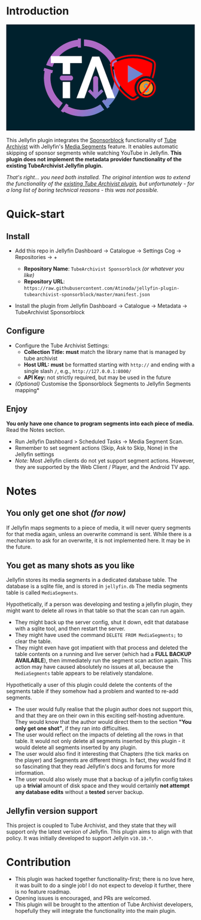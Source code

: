 # Introduction

<p align="center">
<img alt="Plugin Banner" src="https://raw.githubusercontent.com/Atinoda/jellyfin-plugin-tubearchivist-sponsorblock/master/assets/TubeArchivistSponsorblock.png"/>
<br/>
</p>

This Jellyfin plugin integrates the [Sponsorblock](https://sponsor.ajay.app/) functionality of [Tube Archivist](https://github.com/tubearchivist/tubearchivist) with Jellyfin's [Media Segments](https://jellyfin.org/docs/general/server/metadata/media-segments/) feature. It enables automatic skipping of sponsor segments while watching YouTube in Jellyfin. **This plugin does not implement the metadata provider functionality of the existing TubeArchivist Jellyfin plugin.**

*That's right... you need both installed. The original intention was to extend the functionality of the [existing Tube Archivist plugin](https://github.com/tubearchivist/tubearchivist-jf-plugin), but unfortunately - for a long list of boring technical reasons - this was not possible.*

# Quick-start

## Install
- Add this repo in Jellyfin Dashboard -> Catalogue -> Settings Cog -> Repositories -> +

    - **Repository Name**: `TubeArchivist Sponsorblock` *(or whatever you like)*
    - **Repository URL**: `https://raw.githubusercontent.com/Atinoda/jellyfin-plugin-tubearchivist-sponsorblock/master/manifest.json`

- Install the plugin from Jellyfin Dashboard -> Catalogue -> Metadata -> TubeArchivist Sponsorblock

## Configure
- Configure the Tube Archivist Settings:
    - **Collection Title:** **must** match the library name that is managed by tube archivist
    - **Host URL:** **must** be formatted starting with `http://` and ending with a single slash `/`, e.g., `http://127.0.0.1:8000/`
    - **API Key:** not strictly required, but may be used in the future
- *(Optional)* Customise the Sponsorblock Segments to Jellyfin Segments mapping*

## Enjoy
**You only have one chance to program segments into each piece of media.** Read the Notes section.
- Run Jellyfin Dashboard > Scheduled Tasks -> Media Segment Scan.
- Remember to set segment actions (Skip, Ask to Skip, None) in the Jellyfin settings
- *Note:* Most Jellyfin clients do not yet support segment actions. However, they are supported by the Web Client / Player, and the Android TV app.

# Notes

## You only get one shot *(for now)*
If Jellyfin maps segments to a piece of media, it will never query segments for that media again, unless an overwrite command is sent. While there is a mechanism to ask for an overwrite, it is not implemented here. It may be in the future.

## You get as many shots as you like
Jellyfin stores its media segments in a dedicated database table. The database is a sqlite file, and is stored in `jellyfin.db` The media segments table is called `MediaSegments`.

Hypothetically, if a person was developing and testing a jellyfin plugin, they might want to delete all rows in that table so that the scan can run again.

- They might back up the server config, shut it down, edit that database with a sqlite tool, and then restart the server.
- They might have used the command `DELETE FROM MediaSegments;` to clear the table.
- They might even have got impatient with that process and deleted the table contents on a running and live server (which had a **FULL BACKUP AVAILABLE**), then immediately run the segment scan action again. This action may have caused absolutely no issues at all, because the `MediaSegments` table appears to be relatively standalone.

Hypothetically a user of this plugin could delete the contents of the segments table if they somehow had a problem and wanted to re-add segments.

- The user would fully realise that the plugin author does not support this, and that they are on their own in this exciting self-hosting adventure. They would know that the author would direct them to the section **"You only get one shot"**, if they ran into difficulties.
- The user would reflect on the impacts of deleting all the rows in that table. It would not only delete all segments inserted by this plugin - it would delete all segments inserted by any plugin.
- The user would also find it interesting that Chapters (the tick marks on the player) and Segments are different things. In fact, they would find it so fascinating that they read Jellyfin's docs and forums for more information.
- The user would also wisely muse that a backup of a jellyfin config takes up a **trivial** amount of disk space and they would certainly **not attempt any database edits** without a **tested** server backup.

## Jellyfin version support
This project is coupled to Tube Archivist, and they state that they will support only the latest version of Jellyfin. This plugin aims to align with that policy. It was initially developed to support Jellyin `v10.10.*`.

# Contribution
- This plugin was hacked together functionality-first; there is no love here, it was built to do a single job! I do not expect to develop it further, there is no feature roadmap.
- Opening issues is encouraged, and PRs are welcomed.
- This plugin will be brought to the attention of Tube Archivist developers, hopefully they will integrate the functionality into the main plugin.
